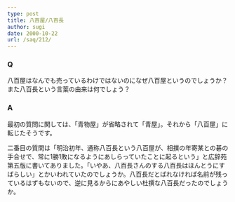 ```yaml
---
type: post
title: 八百屋/八百長
author: sugi
date: 2000-10-22
url: /saq/212/
---
```

### Q 

八百屋はなんでも売っているわけではないのになぜ八百屋というのでしょうか？また八百長という言葉の由来は何でしょう？

### A 

最初の質問に関しては、「青物屋」が省略されて「青屋」。それから「八百屋」に転じたそうです。

二番目の質問は「明治初年、通称八百長という八百屋が、相撲の年寄某との碁の手合せで、常に1勝1敗になるようにあしらっていたことに起るという」と広辞苑第五版に書いてありました。「いやあ、八百長さんのする八百長はほんとうにすばらしい」とかいわれていたのでしょうか。八百長だとばれなければ名前が残っているはずもないので、逆に見るからにあやしい杜撰な八百長だったのでしょうか。
